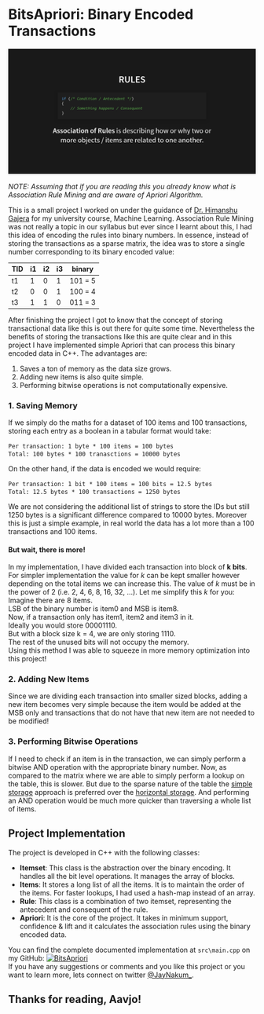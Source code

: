 # BitsApriori: Binary Encoded Transactions
![association_rules.png](../assets/2/association_rules.png)

*NOTE: Assuming that if you are reading this you already know what is Association Rule Mining and are aware of Apriori Algorithm.*

This is a small project I worked on under the guidance of [Dr. Himanshu Gajera](https://www.linkedin.com/in/himanshu-gajera/) for my university course, Machine Learning. Association Rule Mining was not really a topic in our syllabus but ever since I learnt about this, I had this idea of encoding the rules into binary numbers. In essence, instead of storing the transactions as a sparse matrix, the idea was to store a single number corresponding to its binary encoded value:

| TID | i1 | i2 | i3 | binary |
| --- | -- | -- | -- | ------ |
| t1 | 1 | 0 | 1 | 101 = 5 |
| t2 | 0 | 0 | 1 | 100 = 4 |
| t3 | 1 | 1 | 0 | 011 = 3 |

After finishing the project I got to know that the concept of storing transactional data like this is out there for quite some time. Nevertheless the benefits of storing the transactions like this are quite clear and in this project I have implemented simple Apriori that can process this binary encoded data in C++. The advantages are:
1. Saves a ton of memory as the data size grows.
2. Adding new items is also quite simple.
3. Performing bitwise operations is not computationally expensive.

### 1. Saving Memory
If we simply do the maths for a dataset of 100 items and 100 transactions, storing each entry as a boolean in a tabular format would take:
```
Per transaction: 1 byte * 100 items = 100 bytes
Total: 100 bytes * 100 tranasctions = 10000 bytes
```
On the other hand, if the data is encoded we would require:
```
Per transaction: 1 bit * 100 items = 100 bits = 12.5 bytes
Total: 12.5 bytes * 100 transactions = 1250 bytes
```
We are not considering the additional list of strings to store the IDs but still 1250 bytes is a significant difference compared to 10000 bytes. Moreover this is just a simple example, in real world the data has a lot more than a 100 transactions and 100 items.
#### But wait, there is more!
In my implementation, I have divided each transaction into block of **k bits**. For simpler implementation the value for *k* can be kept smaller however depending on the total items we can increase this. The value of *k* must be in the power of 2 (i.e. 2, 4, 6, 8, 16, 32, ...). Let me simplify this *k* for you:  
Imagine there are 8 items.  
LSB of the binary number is item0 and MSB is item8.  
Now, if a transaction only has item1, item2 and item3 in it.  
Ideally you would store 00001110.  
But with a block size k = 4, we are only storing 1110.  
The rest of the unused bits will not occupy the memory.  
Using this method I was able to squeeze in more memory optimization into this project!
### 2. Adding New Items
Since we are dividing each transaction into smaller sized blocks, adding a new item becomes very simple because the item would be added at the MSB only and transactions that do not have that new item are not needed to be modified!
### 3. Performing Bitwise Operations
If I need to check if an item is in the transaction, we can simply perform a bitwise AND operation with the appropriate binary number. Now, as compared to the matrix where we are able to simply perform a lookup on the table, this is slower. But due to the sparse nature of the table the [simple storage](https://jaynakum.github.io/BitsApriori/#/6) approach is preferred over the [horizontal storage](https://jaynakum.github.io/BitsApriori/#/7). And performing an AND operation would be much more quicker than traversing a whole list of items.
## Project Implementation
The project is developed in C++ with the following classes:
- **Itemset**: This class is the abstraction over the binary encoding. It handles all the bit level operations. It manages the array of blocks.
- **Items**: It stores a long list of all the items. It is to maintain the order of the items. For faster lookups, I had used a hash-map instead of an array.
- **Rule**: This class is a combination of two itemset, representing the antecedent and consequent of the rule.
- **Apriori**: It is the core of the project. It takes in minimum support, confidence & lift and it calculates the association rules using the binary encoded data.

You can find the complete documented implementation at `src\main.cpp` on my GitHub:
[![BitsApriori](https://github-readme-stats.vercel.app/api/pin/?username=JayNakum&repo=BitsApriori)](https://github.com/JayNakum/BitsApriori)  
If you have any suggestions or comments and you like this project or you want to learn more, lets connect on twitter [@JayNakum_](https://twitter.com/JayNakum_).
## Thanks for reading, Aavjo!